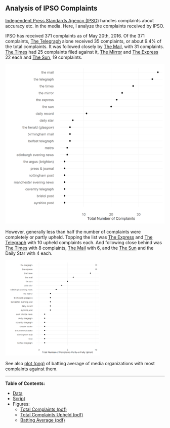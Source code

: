 ## Analysis of IPSO Complaints

[Independent Press Standards Agency (IPSO)](https://www.ipso.co.uk/IPSO/index.html) handles complaints about accuracy etc. in the media. Here, I analyze the complaints received by IPSO. 

IPSO has received 371 complaints as of May 20th, 2016. Of the 371 complaints, [The Telegraph](http://www.telegraph.co.uk/) alone received 35 complaints, or about 9.4% of the total complaints. It was followed closely by [The Mail](http://www.dailymail.co.uk/), with 31 complaints. [The Times](http://www.thetimes.co.uk/) had 25 complaints filed against it, [The Mirror](http://www.mirror.co.uk/) and [The Express](http://www.express.co.uk/) 22 each and [The Sun](http://www.thesun.co.uk/sol/homepage/), 19 complaints. 

![plot of chunk total_complaints](figs/total_complaints-1.png)

However, generally less than half the number of complaints were completely or partly upheld. Topping the list was [The Express](http://www.express.co.uk/) and [The Telegraph](http://www.telegraph.co.uk/) with 10 upheld complaints each. And following close behind was [The Times](http://www.thetimes.co.uk/) with 8 complaints, [The Mail](http://www.dailymail.co.uk/) with 6, and the [The Sun](http://www.thesun.co.uk/sol/homepage/) and the Daily Star with 4 each. 

<img src="figs/total_upheld-1.png" width="300">

See also [plot (png)](figure/batting_av-1.png) of batting average of media organizations with most complaints against them.

---------------

**Table of Contents:**

* [Data](data/ipso_complaints.csv)  
* [Script](ipso_facto.R)  
* Figures:  
  * [Total Complaints (pdf)](figs/ipso_n_complaints.pdf)  
  * [Total Complaints Upheld (pdf)](figs/ipso_n_upheld.pdf)  
  * [Batting Average (pdf)](figs/ipso_p_upheld.pdf)  

